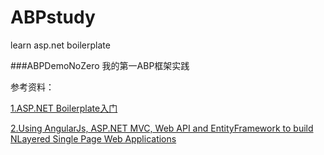 # ABPstudy
learn asp.net boilerplate


###ABPDemoNoZero
我的第一ABP框架实践  

参考资料：  

[1.ASP.NET Boilerplate入门](http://www.cnblogs.com/mienreal/p/4532077.html)  

[2.Using AngularJs, ASP.NET MVC, Web API and EntityFramework to build NLayered Single Page Web Applications](http://www.codeproject.com/Articles/791740/Using-AngularJs-ASP-NET-MVC-Web-API-and-EntityFram)
